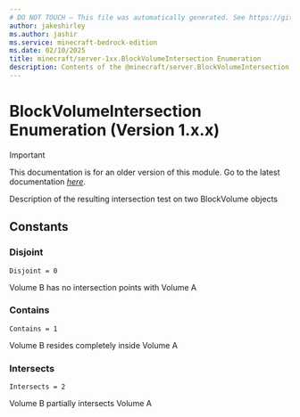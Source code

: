 ```yaml
---
# DO NOT TOUCH — This file was automatically generated. See https://github.com/mojang/minecraftapidocsgenerator to modify descriptions, examples, etc.
author: jakeshirley
ms.author: jashir
ms.service: minecraft-bedrock-edition
ms.date: 02/10/2025
title: minecraft/server-1xx.BlockVolumeIntersection Enumeration
description: Contents of the @minecraft/server.BlockVolumeIntersection enumeration (Version 1.x.x).
---
```

# BlockVolumeIntersection Enumeration (Version 1.x.x)

> [!IMPORTANT]
> This documentation is for an older version of this module. Go to the latest documentation [*here*](../../../scriptapi/minecraft/server/BlockVolumeIntersection.md).

Description of the resulting intersection test on two BlockVolume objects

## Constants
### **Disjoint**
`Disjoint = 0`

Volume B has no intersection points with Volume A
### **Contains**
`Contains = 1`

Volume B resides completely inside Volume A
### **Intersects**
`Intersects = 2`

Volume B partially intersects Volume A
